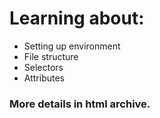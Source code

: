 # Learning about:

- Setting up environment
- File structure
- Selectors
- Attributes

### More details in html archive.